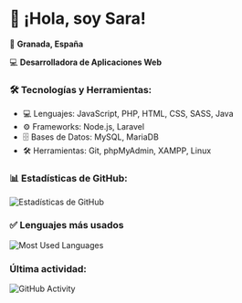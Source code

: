 # 👋 ¡Hola, soy Sara!
📍 **Granada, España**

💻 **Desarrolladora de Aplicaciones Web**
### 🛠️ Tecnologías y Herramientas:
- 💻 Lenguajes: JavaScript, PHP, HTML, CSS, SASS, Java
- ⚙️ Frameworks: Node.js, Laravel
- 🗄️ Bases de Datos: MySQL, MariaDB
- 🛠️ Herramientas: Git, phpMyAdmin, XAMPP, Linux
### 📊 Estadísticas de GitHub:
![Estadísticas de GitHub](https://github-readme-stats.vercel.app/api?username=sgargal&&bg_color=ffc0cb&title_color=800080&text_color=4b0082)
### ✅ Lenguajes más usados
![Most Used Languages](https://github-readme-stats.vercel.app/api/top-langs/?username=sgargalbg_color=ffc0cb&color=800080&line=4b0082&point=4b0082&area_color=ff69b4&area=true)
### Última actividad: 
![GitHub Activity](https://github-readme-activity-graph.vercel.app/graph?username=sgargal&theme=dark)

